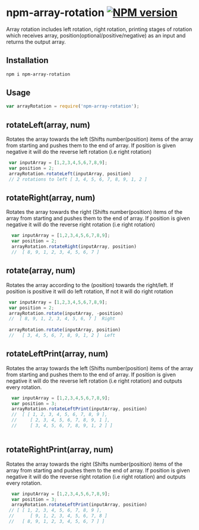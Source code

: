 # npm-array-rotation [![NPM version](https://img.shields.io/npm/v/npm-array-rotation.svg)](https://www.npmjs.com/package/npm-array-rotation)
Array rotation includes left rotation, right rotation, printing stages of rotation which receives array, position(optional/positive/negative) as an input and returns the output array.

## Installation

```bash
npm i npm-array-rotation
```

## Usage
```javascript
var arrayRotation = require('npm-array-rotation');
```

## rotateLeft(array, num)

Rotates the array towards the left (Shifts number(position) items of the array from starting 
and pushes them to the end of array. If position is given negative it will do the reverse left rotation
(i.e right rotation)  
```javascript
 var inputArray = [1,2,3,4,5,6,7,8,9];
 var position = 2;
 arrayRotation.rotateLeft(inputArray, position)  
 // 2 rotations to left [ 3, 4, 5, 6, 7, 8, 9, 1, 2 ]
```

## rotateRight(array, num)
Rotates the array towards the right (Shifts number(position) items of the array from starting 
and pushes them to the end of array. If position is given negative it will do the reverse right rotation
(i.e right rotation)  
```javascript
  var inputArray = [1,2,3,4,5,6,7,8,9];
  var position = 2;
  arrayRotation.rotateRight(inputArray, position)  
  //  [ 8, 9, 1, 2, 3, 4, 5, 6, 7 ]
```

## rotate(array, num)
Rotates the array according to the (position) towards the right/left. 
If position is positive it will do left rotation, If not it will do right rotation
```javascript
 var inputArray = [1,2,3,4,5,6,7,8,9];
 var position = 2;
 arrayRotation.rotate(inputArray, -position)  
 //  [ 8, 9, 1, 2, 3, 4, 5, 6, 7 ]  Right
 
 arrayRotation.rotate(inputArray, position) 
 //   [ 3, 4, 5, 6, 7, 8, 9, 1, 2 ]  Left
```

## rotateLeftPrint(array, num)
Rotates the array towards the left (Shifts number(position) items of the array from starting 
and pushes them to the end of array. If position is given negative it will do the reverse left rotation
(i.e right rotation) and outputs every rotation.
```javascript
  var inputArray = [1,2,3,4,5,6,7,8,9];
  var position = 3;
  arrayRotation.rotateLeftPrint(inputArray, position)  
  //  [ [ 1, 2, 3, 4, 5, 6, 7, 8, 9 ],
  //	 [ 2, 3, 4, 5, 6, 7, 8, 9, 1 ],
  //	 [ 3, 4, 5, 6, 7, 8, 9, 1, 2 ] ]
 
```
## rotateRightPrint(array, num)
Rotates the array towards the right (Shifts number(position) items of the array from starting 
and pushes them to the end of array. If position is given negative it will do the reverse right rotation
(i.e right rotation) and outputs every rotation.
```javascript
  var inputArray = [1,2,3,4,5,6,7,8,9];
  var position = 3;
  arrayRotation.rotateLeftPrint(inputArray, position)  
 // [ [ 1, 2, 3, 4, 5, 6, 7, 8, 9 ],
 // 	 [ 9, 1, 2, 3, 4, 5, 6, 7, 8 ]
 //	  [ 8, 9, 1, 2, 3, 4, 5, 6, 7 ] ]
 
```

